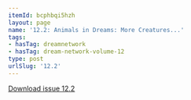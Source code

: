 ```yaml
---
itemId: bcphbqi5hzh
layout: page
name: '12.2: Animals in Dreams: More Creatures...'
tags:
- hasTag: dreamnetwork
- hasTag: dream-network-volume-12
type: post
urlSlug: '12.2'
---
```

<a href="../files/pdfs/Volume_12/12.2-Dream-Network_Volume-12_No-2.pdf" download="">Download issue 12.2</a>